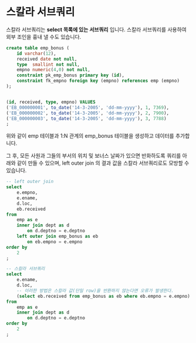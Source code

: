 # 스칼라 서브쿼리

스칼라 서브쿼리는 **select 목록에 있는 서브쿼리** 입니다. 스칼라 서브쿼리를 사용하여 외부 조인을
흉내 낼 수도 있습니다.

```sql
create table emp_bonus (
    id varchar(12),
    received date not null,
    type  smallint not null,
    empno numeric(4,0) not null,
    constraint pk_emp_bonus primary key (id),
    constraint fk_empno foreign key (empno) references emp (empno)
);


(id, received, type, empno) VALUES
('EB_000000001', to_date('14-3-2005', 'dd-mm-yyyy'), 1, 7369),
('EB_000000002', to_date('14-3-2005', 'dd-mm-yyyy'), 2, 7900),
('EB_000000003', to_date('14-3-2005', 'dd-mm-yyyy'), 3, 7788)
;
```

위와 같이 emp 테이블과 1:N 관계의 emp_bonus 테이블을 생성하고 데이터를 추가합니다.

그 후, 모든 사원과 그들의 부서의 위치 및 보너스 날짜가 있으면 반화하도록 쿼리를 아래와 같이 만들 수
있으며, left outer join 의 결과 값을 스칼라 서브쿼리로도 모방할 수 있습니다.

```sql
-- left outer join
select
    e.empno,
    e.ename,
    d.loc,
    eb.received
from
    emp as e
    inner join dept as d
        on d.deptno = e.deptno
    left outer join emp_bonus as eb
        on eb.empno = e.empno
order by
    2
;

-- 스칼라 서브쿼리
select
    e.ename,
    d.loc,
    -- 이러한 방법은 스칼라 값(단일 row)을 반환하지 않는다면 오류가 발생한다.
    (select eb.received from emp_bonus as eb where eb.empno = e.empno) as received
from
    emp as e
    inner join dept as d
        on d.deptno = e.deptno
order by
    2
;
```
